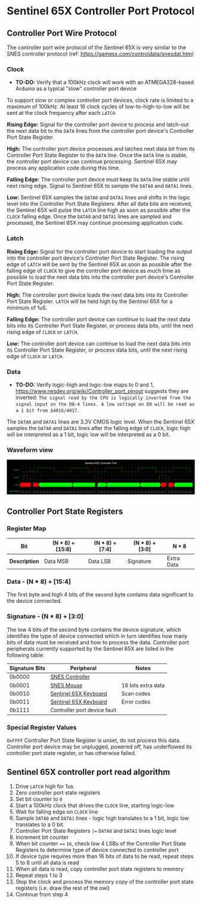 # Sentinel 65X Controller Port Protocol

## Controller Port Wire Protocol

The controller port wire protocol of the Sentinel 65X is very similar to the SNES controller protocol (ref: <https://gamesx.com/controldata/snesdat.htm>)

### Clock

* **TO-DO:** Verify that a 100kHz clock will work with an ATMEGA328-based Arduino as a typical "slow" controller port device

To support slow or complex controller port devices, clock rate is limited to a maximum of 100kHz. At least 16 clock cycles of low-to-high-to-low will be sent at the clock frequency after each `LATCH` 

**Rising Edge:** Signal for the controller port device to process and latch-out the next data bit to the `DATA` lines from the controller port device's Controller Port State Register.

**High:** The controller port device processes and latches next data bit from its Controller Port State Register to the `DATA` line. Once the `DATA` line is stable, the controller port device can continue processing. Sentinel 65X may process any application code during this time.

**Falling Edge:** The controller port device must keep its `DATA` line stable until next rising edge. Signal to Sentinel 65X to sample the `DATA0` and `DATA1` lines.

**Low:** Sentinel 65X samples the `DATA0` and `DATA1` lines and shifts in the logic level into the Controller Port State Registers. After all data bits are received, the Sentinel 65X will pulse the `LATCH` line high as soon as possible after the `CLOCK` falling edge. Once the `DATA0` and `DATA1` lines are sampled and processed, the Sentinel 65X may continue processing application code.

### Latch

**Rising Edge:** Signal for the controller port device to start loading the output into the controller port device's Controller Port State Register. The rising edge of `LATCH` will be sent by the Sentinel 65X as soon as possible after the falling edge of `CLOCK` to give the controller port device as much time as possible to load the next data bits into the controller port device's Controller Port State Register.

**High:** The controller port device loads the next data bits into its Controller Port State Register. `LATCH` will be held high by the Sentinel 65X for a minimum of 1uS.

**Falling Edge:** The controller port device can continue to load the next data bits into its Controller Port State Register, or process data bits, until the next rising edge of `CLOCK` or `LATCH`.

**Low:** The controller port device can continue to load the next data bits into its Controller Port State Register, or process data bits, until the next rising edge of `CLOCK` or `LATCH`.

### Data

* **TO-DO:** Verify logic-high and logic-low maps to 0 and 1, <https://www.nesdev.org/wiki/Controller_port_pinout> suggests they are inverted: `The signal read by the CPU is logically inverted from the signal input on the D0-4 lines. A low voltage on D0 will be read as a 1 bit from $4016/4017.`

The `DATA0` and `DATA1` lines are 3.3V CMOS logic level. When the Sentinel 65X samples the `DATA0` and `DATA1` lines after the falling edge of `CLOCK`, logic high will be interpreted as a 1 bit, logic low will be interpreted as a 0 bit.

### Waveform view

![Sentinel 65X Controller Port waveform, across CLOCK, LATCH, and DATA lines](sentinel-65x-controller-port-waveform.png)

## Controller Port State Registers

### Register Map

|Bit|\(N * 8) + \[15:8]|\(N * 8) +\[7:4]|\(N * 8) +\[3:0]|N * 8|
|-|-|-|-|-|
|**Description**|Data MSB|Data LSB|Signature|Extra Data|

### Data - \(N * 8) + \[15:4]

The first byte and high 4 bits of the second byte contains data significant to the device connected.

### Signature - \(N * 8) + \[3:0]

The low 4 bits of the second byte contains the device signature, which identifies the type of device connected which in turn identifies how many bits of data must be received and how to process the data. Controller port peripherals currently supported by the Sentinel 65X are listed in the following table:

|Signature Bits|Peripheral|Notes|
|-|-|-|
|0b0000|[SNES Controller](https://www.nesdev.org/wiki/SNES_controller)||
|0b0001|[SNES Mouse](https://www.nesdev.org/wiki/Super_NES_Mouse)|16 bits extra data|
|0b0010|[Sentinel 65X Keyboard](sentinel-65x-keyboard-protocol.md)|Scan codes|
|0b0011|[Sentinel 65X Keyboard](sentinel-65x-keyboard-protocol.md)|Error codes|
|0b1111|Controller port device fault||

### Special Register Values

`0xFFFF` Controller Port State Register is unset, do not process this data. Controller port device may be unplugged, powered off, has underflowed its controller port state register, or has otherwise failed.

## Sentinel 65X controller port read algorithm

1. Drive `LATCH` high for 1us
1. Zero controller port state registers
1. Set bit counter to `0`
1. Start a 100kHz clock that drives the `CLOCK` line, starting logic-low
1. Wait for falling edge on `CLOCK` line
1. Sample `DATA0` and `DATA1` lines - logic high translates to a 1 bit, logic low translates to a 0 bit.
1. Controller Port State Registers `|=` `DATA0` and `DATA1` lines logic level
1. Increment bit counter
1. When bit counter `==` `16`, check low 4 LSBs of the Controller Port State Registers to determine type of device connected to controller port
1. If device type requires more than 16 bits of data to be read, repeat steps 5 to 8 until all data is read
1. When all data is read, copy controller port state registers to memory
1. Repeat steps 1 to 3
1. Stop the clock and process the memory copy of the controller port state registers (i.e. draw the rest of the owl)
1. Continue from step 4
